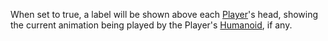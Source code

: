 When set to true, a label will be shown above each [Player](https://create.roblox.com/docs/reference/engine/classes/Player)'s head,
showing the current animation being played by the Player's [Humanoid](https://create.roblox.com/docs/reference/engine/classes/Humanoid), if
any.